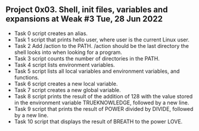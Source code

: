 ## Project 0x03. Shell, init files, variables and expansions at Weak #3 Tue, 28 Jun 2022
- Task 0 script creates an alias.
- Task 1 script that prints hello user, where user is the current Linux user.
- Task 2 Add /action to the PATH. /action should be the last directory the shell looks into when looking for a program.
- Task 3 script counts the number of directories in the PATH.
- Task 4 script lists environment variables.
- Task 5 script lists all local variables and environment variables, and functions.
- Task 6 script creates a new local variable.
- Task 7 script creates a new global variable.
- Task 8 script prints the result of the addition of 128 with the value stored in the environment variable TRUEKNOWLEDGE, followed by a new line.
- Task 9 script that prints the result of POWER divided by DIVIDE, followed by a new line.
- Task 10 script that displays the result of BREATH to the power LOVE.
